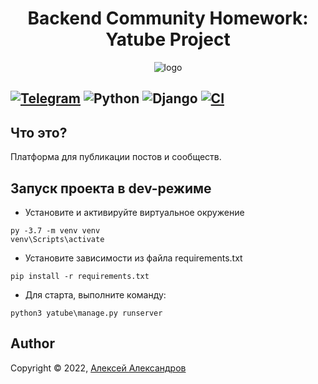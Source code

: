 <h1 align="center"> Backend Community Homework: Yatube Project </h1>

[comment]: <> (Logo)
<p align="center">
  <img alt="logo" src="yatube/static/img/logo.png">
</p>

[comment]: <> (Techs&Badges)
[![Telegram](https://img.shields.io/badge/aaaaaaaalesha-2CA5E0?style=for-the-badge&logo=telegram&logoColor=white)](https://t.me/aaaaaaaalesha)
![Python](https://img.shields.io/badge/python-3670A0?style=for-the-badge&logo=python&logoColor=ffdd54)
![Django](https://img.shields.io/badge/django-%23092E20.svg?style=for-the-badge&logo=django&logoColor=white)
[![CI](https://github.com/aaaaaaaalesha/hw02_community/actions/workflows/python-app.yml/badge.svg?branch=master)](https://github.com/aaaaaaaalesha/hw05_final/actions/workflows/python-app.yml)
---

## Что это?

Платформа для публикации постов и сообществ.

## Запуск проекта в dev-режиме

- Установите и активируйте виртуальное окружение

```shell
py -3.7 -m venv venv
venv\Scripts\activate
``` 

- Установите зависимости из файла requirements.txt

```shell
pip install -r requirements.txt
``` 

- Для старта, выполните команду:

```shell
python3 yatube\manage.py runserver
```

## Author

Copyright © 2022, [Алексей Александров](https://github.com/aaaaaaaalesha)

